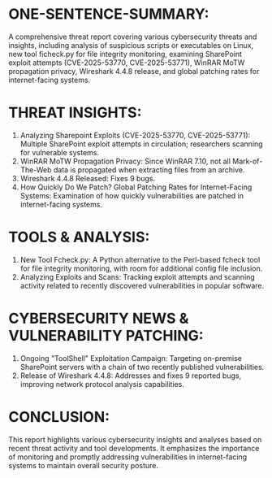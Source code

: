 # ONE-SENTENCE-SUMMARY:
A comprehensive threat report covering various cybersecurity threats and insights, including analysis of suspicious scripts or executables on Linux, new tool ficheck.py for file integrity monitoring, examining SharePoint exploit attempts (CVE-2025-53770, CVE-2025-53771), WinRAR MoTW propagation privacy, Wireshark 4.4.8 release, and global patching rates for internet-facing systems.

# THREAT INSIGHTS:
1. Analyzing Sharepoint Exploits (CVE-2025-53770, CVE-2025-53771): Multiple SharePoint exploit attempts in circulation; researchers scanning for vulnerable systems.
2. WinRAR MoTW Propagation Privacy: Since WinRAR 7.10, not all Mark-of-The-Web data is propagated when extracting files from an archive.
3. Wireshark 4.4.8 Released: Fixes 9 bugs.
4. How Quickly Do We Patch? Global Patching Rates for Internet-Facing Systems: Examination of how quickly vulnerabilities are patched in internet-facing systems.

# TOOLS & ANALYSIS:
1. New Tool Fcheck.py: A Python alternative to the Perl-based fcheck tool for file integrity monitoring, with room for additional config file inclusion.
2. Analyzing Exploits and Scans: Tracking exploit attempts and scanning activity related to recently discovered vulnerabilities in popular software.

# CYBERSECURITY NEWS & VULNERABILITY PATCHING:
1. Ongoing "ToolShell" Exploitation Campaign: Targeting on-premise SharePoint servers with a chain of two recently published vulnerabilities.
2. Release of Wireshark 4.4.8: Addresses and fixes 9 reported bugs, improving network protocol analysis capabilities.

# CONCLUSION:
This report highlights various cybersecurity insights and analyses based on recent threat activity and tool developments. It emphasizes the importance of monitoring and promptly addressing vulnerabilities in internet-facing systems to maintain overall security posture.
